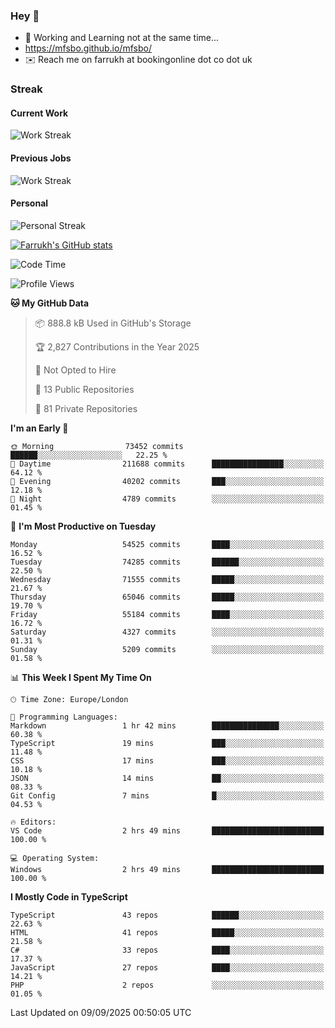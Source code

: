 ### Hey 👋

- 🏃 Working and Learning not at the same time...
- https://mfsbo.github.io/mfsbo/
- ✉️ Reach me on farrukh at bookingonline dot co dot uk

### Streak
#### Current Work
![Work Streak](https://streak-stats.demolab.com/?user=mfsbo)
#### Previous Jobs
![Work Streak](https://streak-stats.demolab.com/?user=farrukhcw)
#### Personal
![Personal Streak](https://streak-stats.demolab.com/?user=farrukhsubhani)

[![Farrukh's GitHub stats](https://github-readme-stats.vercel.app/api?username=mfsbo&hide=stars&count_private=true)](https://github.com/mfsbo/)

<!--START_SECTION:waka-->
![Code Time](http://img.shields.io/badge/Code%20Time-1%2C038%20hrs%2010%20mins-blue)

![Profile Views](http://img.shields.io/badge/Profile%20Views-130-blue)

**🐱 My GitHub Data** 

> 📦 888.8 kB Used in GitHub's Storage 
 > 
> 🏆 2,827 Contributions in the Year 2025
 > 
> 🚫 Not Opted to Hire
 > 
> 📜 13 Public Repositories 
 > 
> 🔑 81 Private Repositories 
 > 
**I'm an Early 🐤** 

```text
🌞 Morning                73452 commits       ██████░░░░░░░░░░░░░░░░░░░   22.25 % 
🌆 Daytime                211688 commits      ████████████████░░░░░░░░░   64.12 % 
🌃 Evening                40202 commits       ███░░░░░░░░░░░░░░░░░░░░░░   12.18 % 
🌙 Night                  4789 commits        ░░░░░░░░░░░░░░░░░░░░░░░░░   01.45 % 
```
📅 **I'm Most Productive on Tuesday** 

```text
Monday                   54525 commits       ████░░░░░░░░░░░░░░░░░░░░░   16.52 % 
Tuesday                  74285 commits       ██████░░░░░░░░░░░░░░░░░░░   22.50 % 
Wednesday                71555 commits       █████░░░░░░░░░░░░░░░░░░░░   21.67 % 
Thursday                 65046 commits       █████░░░░░░░░░░░░░░░░░░░░   19.70 % 
Friday                   55184 commits       ████░░░░░░░░░░░░░░░░░░░░░   16.72 % 
Saturday                 4327 commits        ░░░░░░░░░░░░░░░░░░░░░░░░░   01.31 % 
Sunday                   5209 commits        ░░░░░░░░░░░░░░░░░░░░░░░░░   01.58 % 
```


📊 **This Week I Spent My Time On** 

```text
🕑︎ Time Zone: Europe/London

💬 Programming Languages: 
Markdown                 1 hr 42 mins        ███████████████░░░░░░░░░░   60.38 % 
TypeScript               19 mins             ███░░░░░░░░░░░░░░░░░░░░░░   11.48 % 
CSS                      17 mins             ███░░░░░░░░░░░░░░░░░░░░░░   10.18 % 
JSON                     14 mins             ██░░░░░░░░░░░░░░░░░░░░░░░   08.33 % 
Git Config               7 mins              █░░░░░░░░░░░░░░░░░░░░░░░░   04.53 % 

🔥 Editors: 
VS Code                  2 hrs 49 mins       █████████████████████████   100.00 % 

💻 Operating System: 
Windows                  2 hrs 49 mins       █████████████████████████   100.00 % 
```

**I Mostly Code in TypeScript** 

```text
TypeScript               43 repos            ██████░░░░░░░░░░░░░░░░░░░   22.63 % 
HTML                     41 repos            █████░░░░░░░░░░░░░░░░░░░░   21.58 % 
C#                       33 repos            ████░░░░░░░░░░░░░░░░░░░░░   17.37 % 
JavaScript               27 repos            ████░░░░░░░░░░░░░░░░░░░░░   14.21 % 
PHP                      2 repos             ░░░░░░░░░░░░░░░░░░░░░░░░░   01.05 % 
```




 Last Updated on 09/09/2025 00:50:05 UTC
<!--END_SECTION:waka-->
<!--
**mfsbo/mfsbo** is a ✨ _special_ ✨ repository because its `README.md` (this file) appears on your GitHub profile.

Here are some ideas to get you started:

- 🔭 I’m currently working on ...
- 🌱 I’m currently learning ...
- 👯 I’m looking to collaborate on ...
- 🤔 I’m looking for help with ...
- 💬 Ask me about ...
- 📫 How to reach me: ...
- 😄 Pronouns: ...
- ⚡ Fun fact: ...
-->
